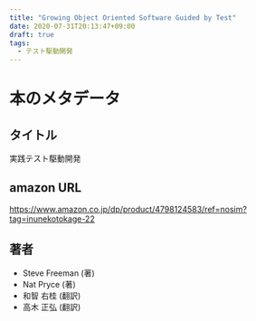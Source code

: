 ```yaml
---
title: "Growing Object Oriented Software Guided by Test"
date: 2020-07-31T20:13:47+09:00
draft: true
tags:
  - テスト駆動開発
---
```

# 本のメタデータ
## タイトル

実践テスト駆動開発

## amazon URL

https://www.amazon.co.jp/dp/product/4798124583/ref=nosim?tag=inunekotokage-22

## 著者
- Steve Freeman (著)
- Nat Pryce (著)
- 和智 右桂  (翻訳)
- 高木 正弘  (翻訳)
